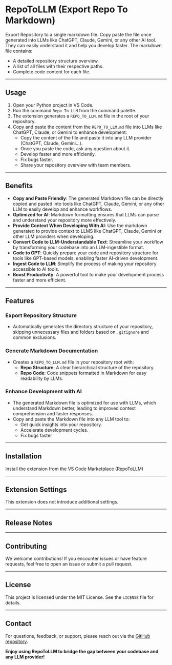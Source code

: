 # RepoToLLM (Export Repo To Markdown)

Export Repository to a single markdown file.
Copy paste the file once generated into LLMs like ChatGPT, Claude, Gemini, or any other AI tool. They can easily understand it and help you develop faster.
The markdown file contains:

- A detailed repository structure overview.
- A list of all files with their respective paths.
- Complete code content for each file.

---

## Usage

1. Open your Python project in VS Code.
2. Run the command `Repo To LLM` from the command palette.
3. The extension generates a `REPO_TO_LLM.md` file in the root of your repository.
4. Copy and paste the content from the `REPO_TO_LLM.md` file into LLMs like ChatGPT, Claude, or Gemini to enhance development:
   - Copy the content of the file and paste it into any LLM provider (ChatGPT, Claude, Gemini...).
   - Once you paste the code, ask any question about it.
   - Develop faster and more efficiently.
   - Fix bugs faster.
   - Share your repository overview with team members.

---

## Benefits

- **Copy and Paste Friendly**: The generated Markdown file can be directly copied and pasted into tools like ChatGPT, Claude, Gemini, or any other LLM to easily develop and enhance workflows.
- **Optimized for AI**: Markdown formatting ensures that LLMs can parse and understand your repository more effectively.
- **Provide Context When Developing With AI**: Use the markdown generated to provide context to LLMS like ChatGPT, Claude, Gemini or other LLM providers when developing.
- **Convert Code to LLM-Understandable Text**: Streamline your workflow by transforming your codebase into an LLM-ingestible format.
- **Code to GPT**: Quickly prepare your code and repository structure for tools like GPT-based models, enabling faster AI-driven development.
- **Ingest Code to LLM**: Simplify the process of making your repository accessible to AI tools.
- **Boost Productivity**: A powerful tool to make your development process faster and more efficient.

---

## Features

### Export Repository Structure

- Automatically generates the directory structure of your repository, skipping unnecessary files and folders based on `.gitignore` and common exclusions.

### Generate Markdown Documentation

- Creates a `REPO_TO_LLM.md` file in your repository root with:
  - **Repo Structure**: A clear hierarchical structure of the repository.
  - **Repo Code**: Code snippets formatted in Markdown for easy readability by LLMs.

### Enhance Development with AI

- The generated Markdown file is optimized for use with LLMs, which understand Markdown better, leading to improved context comprehension and faster responses.
- Copy and paste the Markdown file into any LLM tool to:
  - Get quick insights into your repository.
  - Accelerate development cycles.
  - Fix bugs faster

---

## Installation

Install the extension from the VS Code Marketplace (RepoToLLM)

---

## Extension Settings

This extension does not introduce additional settings.

---

## Release Notes

---

## Contributing

We welcome contributions! If you encounter issues or have feature requests, feel free to open an issue or submit a pull request.

---

## License

This project is licensed under the MIT License. See the `LICENSE` file for details.

---

## Contact

For questions, feedback, or support, please reach out via the [GitHub repository](https://github.com/PineTree-Solutions/RepoToLLM).

**Enjoy using RepoToLLM to bridge the gap between your codebase and any LLM provider!**
